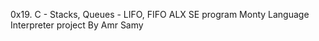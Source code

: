 0x19. C - Stacks, Queues - LIFO, FIFO ALX SE program Monty Language Interpreter project By Amr Samy
